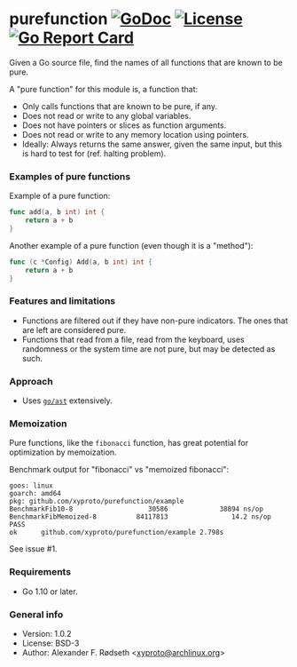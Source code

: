# purefunction [![GoDoc](https://godoc.org/github.com/xyproto/purefunction?status.svg)](http://godoc.org/github.com/xyproto/purefunction) [![License](http://img.shields.io/badge/license-BSD-green.svg?style=flat)](https://raw.githubusercontent.com/xyproto/purefunction/master/LICENSE) [![Go Report Card](https://goreportcard.com/badge/github.com/xyproto/purefunction)](https://goreportcard.com/report/github.com/xyproto/purefunction)

Given a Go source file, find the names of all functions that are known to be pure.

A "pure function" for this module is, a function that:

* Only calls functions that are known to be pure, if any.
* Does not read or write to any global variables.
* Does not have pointers or slices as function arguments.
* Does not read or write to any memory location using pointers.
* Ideally: Always returns the same answer, given the same input, but this is hard to test for (ref. halting problem).

### Examples of pure functions

Example of a pure function:

```go
func add(a, b int) int {
    return a + b
}
```

Another example of a pure function (even though it is a "method"):

```go
func (c *Config) Add(a, b int) int {
    return a + b
}
```

### Features and limitations

* Functions are filtered out if they have non-pure indicators. The ones that are left are considered pure.
* Functions that read from a file, read from the keyboard, uses randomness or the system time are not pure, but may be detected as such.

### Approach

* Uses [`go/ast`](http://golang.org/pkg/go/ast) extensively.

### Memoization

Pure functions, like the `fibonacci` function, has great potential for optimization by memoization.

Benchmark output for "fibonacci" vs "memoized fibonacci":

```
goos: linux
goarch: amd64
pkg: github.com/xyproto/purefunction/example
BenchmarkFib10-8                   30586             38894 ns/op
BenchmarkFibMemoized-8          84117813                14.2 ns/op
PASS
ok      github.com/xyproto/purefunction/example 2.798s
```

See issue #1.

### Requirements

* Go 1.10 or later.

### General info

* Version: 1.0.2
* License: BSD-3
* Author: Alexander F. Rødseth &lt;xyproto@archlinux.org&gt;
